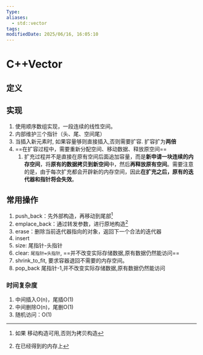 ```yaml
---
Type: 
aliases:
  - std::vector
tags: 
modifiedDate: 2025/06/16, 16:05:10
---
```


# C++Vector

## 定义

## 实现

1. 使用顺序数组实现，一段连续的线性空间。
2. 内部维护三个指针（头、尾、空间尾）
3. 当插入新元素时, 如果容量够则直接插入,否则需要扩容. 扩容扩为**两倍**
4. ==在扩容过程中，需要重新分配空间、移动数据、释放原空间==
    1. 扩充过程并不是直接在原有空间后⾯追加容量，⽽是**新申请⼀块连续的内存空间**，将**原有的数据拷贝到新空间**中，然后**再释放原有空间**。需要注意的是，由于每次扩充都会开辟新的内存空间，因此**在扩充之后，原有的迭代器和指针将会失效**。

## 常用操作

1. push_back：先外部构造，再移动到尾部[^1]
2. emplace_back：通过转发参数，进行原地构造[^2]
3. erase：删除当前迭代器指向的对象，返回下一个合法的迭代器
4. insert
5. size: 尾指针-头指针
6. clear: `尾指针=头指针`, ==并不改变实际存储数据,原有数据仍然能访问==
7. shrink_to_fit, 要求容器退回不需要的内存空间。
8. pop_back 尾指针-1,并不改变实际存储数据,原有数据仍然能访问

### 时间复杂度

1. 中间插入O(n)，尾插O(1)
2. 中间删除O(n)，尾删O(1)
3. 随机访问：O(1)

[^1]: 如果 移动构造可用,否则为拷贝构造
[^2]: 在已经得到的内存上
